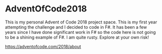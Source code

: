 # AdventOfCode2018
This is my personal Advent of Code 2018 project space. This is my first year attempting the challenge and I decided to code in F#. It has been a few years since I have done significant work in F# so the code here is not going to be a shining example of F#. I am quite rusty. Explore at your own risk!

https://adventofcode.com/2018/about
